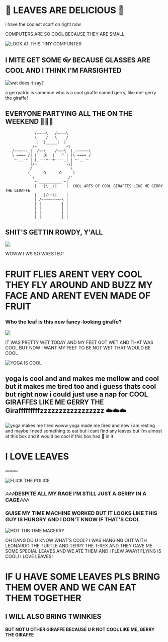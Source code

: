 # :leaves: LEAVES ARE DELICIOUS :leaves:

i have the coolest scarf on right now

COMPUTERS ARE SO COOL BECAUSE THEY ARE SMALL 

![LOOK AT THIS TINY COMPUNTER](https://cloud.githubusercontent.com/assets/15115070/10491073/62ae2b0c-7259-11e5-8c5e-016124a48c17.JPG)

## I MITE GET SOME :eyeglasses: BECAUSE GLASSES ARE COOL AND I THINK I'M FARSIGHTED

![wat does it say?](https://cloud.githubusercontent.com/assets/15115070/10527525/b9f55aec-7345-11e5-8f02-86a16db01079.JPG)

a gerryatric is someone who is a cool giraffe named gerry, like me! gerry the giraffe! 

## EVERYONE PARTYING ALL THE ON THE WEEKEND :tada::tada::tada:

                 /~~~~\   /~~~~\
                 \    /   \    /
                  |  |_____|  |
                /~             ~\
       /~~~~~-_|  /~~\    /~~~\  |_-~~~~~\
       \ ==== /| |   O|  |   ^ | |\ ==== /
        ~-__-~ | |_---+--+----_| | ~-__-~
               |/~             ~\|
               /                 \
              (      O      O     )
               `\              ./'
                 ~-__________-~|
                 |   |\__/|    |  COOL ARTS OF COOL GIRAFFES LIKE ME GERRY THE GIRAFFE
                 |   |/~~\|    |
                 | /~~~~~~~~~\ |
                 | |         | |
                 | |         | |
                 | |         | |
                 | |         | |

## SHIT'S GETTIN ROWDY, Y'ALL  

![](https://cloud.githubusercontent.com/assets/3228068/10742387/202e9420-7bea-11e5-8b9e-5933e5f8f8d7.jpg)

WOWW I WS SO WAESTED! 

# FRUIT FLIES ARENT VERY COOL THEY FLY AROUND AND BUZZ MY FACE AND ARENT EVEN MADE OF FRUIT

### Who the leaf is this new fancy-looking giraffe?
![](http://screens.jess.la/2015-10-30-s3hq1.jpg)

IT WAS PRETTY WET TODAY AND MY FEET GOT WET AND THAT WAS COOL BUT NOW I WANT MY FEET TO BE NOT WET THAT WOULD BE COOL

![YOGA IS COOL](https://cloud.githubusercontent.com/assets/15115070/11076273/b6d7a126-87ae-11e5-9138-091f59141c80.JPG)

## yoga is cool and and makes me mellow and cool but it makes me tired too and i guess thats cool but right now i could just use a nap for COOL GIRAFFES LIKE ME GERRY THE Girafffffffffzzzzzzzzzzzzzzzzz :cloud::cloud::cloud:

![yoga makes me tired](https://cloud.githubusercontent.com/assets/15115070/11384561/a32192e6-92c5-11e5-995c-f8f76751c1da.JPG) woww yoga made me tired and now i am resting and maybe i need something to eat but i cant find any leaves but i'm almost at this box and it would be cool if this box had :leaves: in it
# I LOVE LEAVES
:zzz::zzz::zzz:

![FLICK THE POLICE](https://cloud.githubusercontent.com/assets/15115070/11633530/b80781b6-9cc0-11e5-9ac6-316af1a2ebc5.jpg)
### :notes::notes::notes:DESPITE ALL MY RAGE I'M STILL JUST A GERRY IN A CAGE:notes::notes::notes:

### GUISE MY TIME MACHINE WORKED BUT IT LOOKS LIKE THIS GUY IS HUNGRY AND I DON'T KNOW IF THAT'S COOL
![HOT TUB TIME MAGERRY](https://cloud.githubusercontent.com/assets/15115070/11968206/7fa6f900-a8be-11e5-8789-e9eeb156b669.jpg)

OH DANG DO U KNOW WHAT'S COOL? I WAS HANGING OUT WITH LEONARDO THE TURTLE AND TERRY THE T-REX AND THEY GAVE ME SOME SPECIAL LEAVES AND WE ATE THEM AND I FLEW AWAY! FLYING IS COOL! I LOVE LEAVES! 

# IF U HAVE SOME LEAVES PLS BRING THEM OVER AND WE CAN EAT THEM TOGETHER
## I WILL ALSO BRING TWINKIES
#### BUT NOT U OTHER GIRAFFE BECAUSE U R NOT COOL LIKE ME, GERRY THE GIRAFFE
